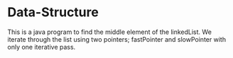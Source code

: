 # Data-Structure
This is a java program to find the middle element of the linkedList.
We iterate through the list using two pointers; fastPointer and slowPointer with only one iterative pass.
